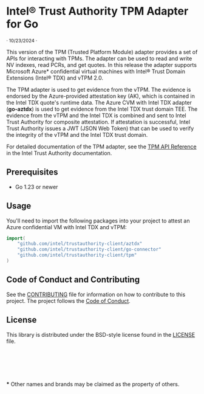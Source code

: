 # Intel® Trust Authority TPM Adapter for Go

<p style="font-size: 0.875em;">· 10/23/2024 ·</p>

This  version of the TPM (Trusted Platform Module) adapter provides a set of APIs for interacting with TPMs. The adapter can be used to read and write NV indexes, read PCRs, and get quotes. In this release the adapter supports Microsoft Azure\* confidential virtual machines with Intel® Trust Domain Extensions (Intel® TDX) and vTPM 2.0. 

The TPM adapter is used to get evidence from the vTPM. The evidence is endorsed by the Azure-provided attestation key (AK), which is contained in the Intel TDX quote's runtime data. The Azure CVM with Intel TDX adapter (**go-aztdx**) is used to get evidence from the Intel TDX trust domain TEE. The evidence from the vTPM and the Intel TDX is combined and sent to Intel Trust Authority for composite attestation. If attestation is successful, Intel Trust Authority issues a JWT (JSON Web Token) that can be used to verify the integrity of the vTPM and the Intel TDX trust domain.

For detailed documentation of the TPM adapter, see the [TPM API Reference](https://docs.trustauthority.intel.com/main/articles/integrate-go-tpm.html) in the Intel Trust Authority documentation.

## Prerequisites

- Go 1.23 or newer

## Usage

You'll need to import the following packages into your project to attest an Azure confidential VM with Intel TDX and vTPM:

```go
import(
	"github.com/intel/trustauthority-client/aztdx"
	"github.com/intel/trustauthority-client/go-connector"
	"github.com/intel/trustauthority-client/tpm"
)
```

## Code of Conduct and Contributing

See the [CONTRIBUTING](../CONTRIBUTING.md) file for information on how to contribute to this project. The project follows the [ Code of Conduct](../CODE_OF_CONDUCT.md).

## License

This library is distributed under the BSD-style license found in the [LICENSE](../LICENSE)
file.

<br><br>
---
**\*** Other names and brands may be claimed as the property of others.
